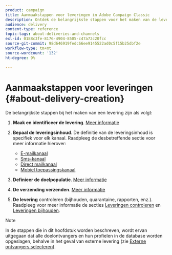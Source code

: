 ```yaml
---
product: campaign
title: Aanmaakstappen voor leveringen in Adobe Campaign Classic
description: Ontdek de belangrijkste stappen voor het maken van de levering in Adobe Campaign Classic.
audience: delivery
content-type: reference
topic-tags: about-deliveries-and-channels
exl-id: 0188c3fe-8176-4904-8505-c47a72c20fcc
source-git-commit: 98d646919fedc66ee9145522ad0c5f15b25dbf2e
workflow-type: tm+mt
source-wordcount: '132'
ht-degree: 9%

---
```


# Aanmaakstappen voor leveringen {#about-delivery-creation}

De belangrijkste stappen bij het maken van een levering zijn als volgt:

1. **Maak en identificeer de levering**. [Meer informatie](../../delivery/using/steps-create-and-identify-the-delivery.md)

1. **Bepaal de leveringsinhoud**. De definitie van de leveringsinhoud is specifiek voor elk kanaal. Raadpleeg de desbetreffende sectie voor meer informatie hierover:

   * [E-mailkanaal](../../delivery/using/defining-the-email-content.md)
   * [Sms-kanaal](../../delivery/using/sms-create.md#defining-the-sms-content)
   * [Direct mailkanaal](../../delivery/using/defining-the-direct-mail-content.md)
   * [Mobiel toepassingskanaal](../../delivery/using/about-mobile-app-channel.md)

1. **Definieer de doelpopulatie**. [Meer informatie](../../delivery/using/steps-defining-the-target-population.md)

1. **De verzending verzenden**. [Meer informatie](../../delivery/using/steps-sending-the-delivery.md)

1. **De levering**  controleren (bijhouden, quarantaine, rapporten, enz.). Raadpleeg voor meer informatie de secties [Leveringen controleren](../../delivery/using/about-delivery-monitoring.md) en [Leveringen bijhouden](../../delivery/using/about-message-tracking.md).

>[!NOTE]
>
>In de stappen die in dit hoofdstuk worden beschreven, wordt ervan uitgegaan dat alle doelontvangers en hun profielen in de database worden opgeslagen, behalve in het geval van externe levering (zie [Externe ontvangers selecteren](../../delivery/using/steps-defining-the-target-population.md#selecting-external-recipients)).
